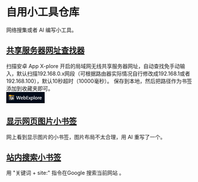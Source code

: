 # 自用小工具仓库
网络搜集或者 AI 编写小工具。
## [共享服务器网址查找器](https://github.com/gitnobodynothing/Tiny_Tools/blob/main/WebExplore.html)
扫描安卓 App X-plore 开启的局域网无线共享服务器网址，自动查找免手动输入，默认扫描192.168.0.x网段（可根据路由器实际情况自行修改成192.168.1或者192.168.100），默认10秒超时（10000毫秒）。
保存到本地，然后把路径作为书签添加到收藏夹即可。  
![书签图样](https://github.com/gitnobodynothing/Tiny_Tools/blob/main/IMG/2025-02-04_132555.png)

## [显示网页图片小书签](https://github.com/gitnobodynothing/Tiny_Tools/blob/main/%E6%98%BE%E7%A4%BA%E5%9B%BE%E7%89%87%E5%B0%8F%E4%B9%A6%E7%AD%BE.js)
网上看到显示图片的小书签，图片布局不太合理，用 AI 重写了一个。

## [站内搜索小书签](https://github.com/gitnobodynothing/Tiny_Tools/blob/main/%E7%AB%99%E5%86%85%E6%90%9C%E7%B4%A2%E5%B0%8F%E4%B9%A6%E7%AD%BE.js)
用 "关键词 + site:" 指令在Google 搜索当前网站 。
